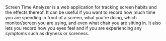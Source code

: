 Screen Time Analyzer is a web application for tracking screen habits and the effects thereof. It can be useful if you want to record how much time you are spending in front of a screen, what you're doing, which monitor/screen you are using, and even what chair you are sitting in. It also lets you record how you eyes feel and if you are experiencing any symptoms such as dryness or soreness.
